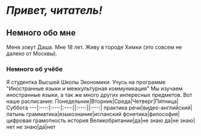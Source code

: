 # ***Привет, читатель!***
## Немного обо мне 
Меня зовут Даша. Мне 18 лет. Живу в городе Химки (это совсем не далеко от Москвы). 
### Немного об учёбе
Я студентка Высшей Школы Экономики. Учусь на программе "Иностранные языки и межкультурная коммуникация" Мы изучаем иностранные языки, а так же много других интересных предметов. Вот наше расписание: 
Понедельник|Вторник|Среда|Четверг|Пятница|Суббота
---|:---:|:---:|:---:||:---:||:---:|
практика речи|видео-английский|латынь
грамматика|языкознание|испанский
фонетика|философия|цифровая грамотность
история Великобритании|да|не знаю
да|не знаю|нет
не знаю|да|нет

